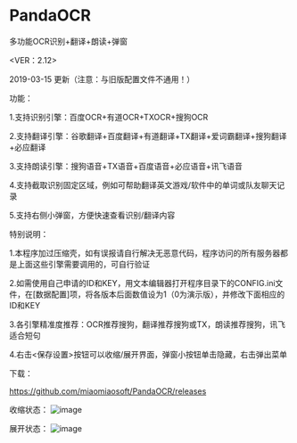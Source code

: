 # PandaOCR
多功能OCR识别+翻译+朗读+弹窗

<VER：2.12>

2019-03-15 更新（注意：与旧版配置文件不通用！）

功能：

1.支持识别引擎：百度OCR+有道OCR+TXOCR+搜狗OCR

2.支持翻译引擎：谷歌翻译+百度翻译+有道翻译+TX翻译+爱词霸翻译+搜狗翻译+必应翻译

3.支持朗读引擎：搜狗语音+TX语音+百度语音+必应语音+讯飞语音

4.支持截取识别固定区域，例如可帮助翻译英文游戏/软件中的单词或队友聊天记录

5.支持右侧小弹窗，方便快速查看识别/翻译内容



特别说明：

1.本程序加过压缩壳，如有误报请自行解决无恶意代码，程序访问的所有服务器都是上面这些引擎需要调用的，可自行验证

2.如需使用自己申请的ID和KEY，用文本编辑器打开程序目录下的CONFIG.ini文件，在[数据配置]项，将各版本后面数值设为1（0为演示版），并修改下面相应的ID和KEY

3.各引擎精准度推荐：OCR推荐搜狗，翻译推荐搜狗或TX，朗读推荐搜狗，讯飞适合短句

4.右击<保存设置>按钮可以收缩/展开界面，弹窗小按钮单击隐藏，右击弹出菜单


下载：

https://github.com/miaomiaosoft/PandaOCR/releases

收缩状态：
![image](https://raw.githubusercontent.com/miaomiaosoft/PandaOCR/master/images/AeroSnap%E6%88%AA%E5%9B%BE1.png)


展开状态：
![image](https://raw.githubusercontent.com/miaomiaosoft/PandaOCR/master/images/AeroSnap%E6%88%AA%E5%9B%BE2.png)

